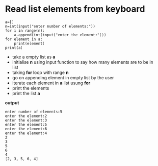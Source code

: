 # Read list elements from keyboard
```
a=[]
n=int(input("enter number of elements:"))
for i in range(n):
    a.append(int(input("enter the element:")))
for element in a:
    print(element)
print(a)
```
- take a empty list as **a**
- initialise **n** using input function to say how many elements are to be in list
- taking **for** loop with range **n**
- go on appending element in empty list by the user
- iterate each element in **a** list usung **for**
- print the elements 
- print the list **a**


**output**
```
enter number of elements:5
enter the element:2
enter the element:3
enter the element:5
enter the element:6
enter the element:4
2
3
5
6
4
[2, 3, 5, 6, 4]
```

